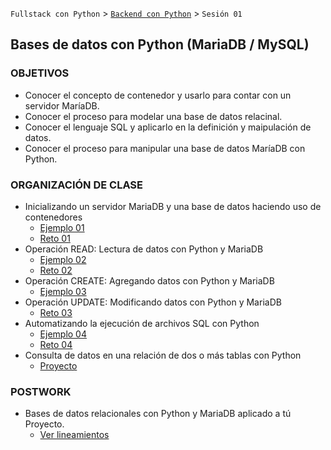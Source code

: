 `Fullstack con Python` > [`Backend con Python`](../Readme.md) > `Sesión 01`
## Bases de datos con Python (MariaDB / MySQL)

### OBJETIVOS
 - Conocer el concepto de contenedor y usarlo para contar con un servidor MaríaDB.
 - Conocer el proceso para modelar una base de datos relacinal.
 - Conocer el lenguaje SQL y aplicarlo en la definición y maipulación de datos.
 - Conocer el proceso para manipular una base de datos MaríaDB con Python.

### ORGANIZACIÓN DE CLASE

 - Inicializando un servidor MariaDB y una base de datos haciendo uso de contenedores
   - [Ejemplo 01](Ejemplo-01)
   - [Reto 01](Reto-01)
 - Operación READ: Lectura de datos con Python y MariaDB
   - [Ejemplo 02](Ejemplo-02)
   - [Reto 02](Reto-02)
 - Operación CREATE: Agregando datos con Python y MariaDB
   - [Ejemplo 03](Ejemplo-03)
 - Operación UPDATE: Modificando datos con Python y MariaDB
   - [Reto 03](Reto-03)
 - Automatizando la ejecución de archivos SQL con Python
   - [Ejemplo 04](Ejemplo-04)
   - [Reto 04](Reto-04)
 - Consulta de datos en una relación de dos o más tablas con Python
   - [Proyecto](Proyecto)

### POSTWORK
 - Bases de datos relacionales con Python y MariaDB aplicado a tú Proyecto.
   - [Ver lineamientos](Postwork)
